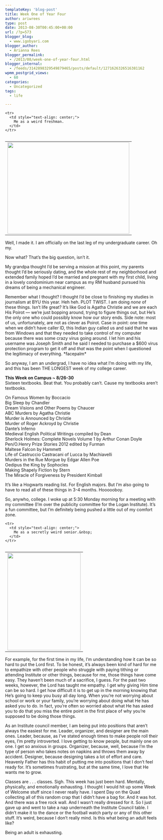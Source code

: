 ```yaml
---
templateKey: 'blog-post'
title: Week One of Year Four
author: ariwrees
type: post
date: 2013-08-30T00:45:00+00:00
url: /?p=573
blogger_blog:
  - www.igobyari.com
blogger_author:
  - Arianna Rees
blogger_permalink:
  - /2013/08/week-one-of-year-four.html
blogger_internal:
  - /feeds/3142898329549879465/posts/default/1271626326516381162
wpmm_postgrid_views:
  - 60
categories:
  - Uncategorized
tags:
  - life

---
```

<div dir="ltr" style="text-align: left;">
  <table cellpadding="0" cellspacing="0" style="float: left; margin-right: 1em; text-align: left;">
    <tr>
      <td style="text-align: center;">
        <a href="http://www.igobyari.com/wp-content/uploads/2013/08/menews-1.jpg" style="clear: left; margin-bottom: 1em; margin-left: auto; margin-right: auto;"><img border="0" height="300" src="http://www.igobyari.com/wp-content/uploads/2013/08/menews.jpg" width="400" /></a>
      </td>
    </tr>
    
    <tr>
      <td style="text-align: center;">
        Me as a weird freshman.
      </td>
    </tr>
  </table>
  
  <p>
    Well, I made it. I am officially on the last leg of my undergraduate career. Oh my.
  </p>
  
  <p>
    Now what? That&#8217;s the big question, isn&#8217;t it.
  </p>
  
  <p>
    My grandpa thought I&#8217;d be serving a mission at this point, my parents thought I&#8217;d be seriously dating, and the whole rest of my neighborhood and extended family hoped I&#8217;d be married and pregnant with my first child, living in a lovely condominium near campus as my RM husband pursued his dreams of being a mechanical engineer.
  </p>
  
  <p>
    Remember what I thought? I thought I&#8217;d be close to finishing my studies in journalism at BYU this year. Heh heh. PLOT TWIST. I am doing <i>none </i>of these things. Isn&#8217;t life great? It&#8217;s like God is Agatha Christie and we are each His Poirot &#8212; we&#8217;re just bopping around, trying to figure things out, but He&#8217;s the only one who could possibly know how our story ends. Side note: most of us, unfortunately, are not as clever as Poirot. Case in point: one time when we didn&#8217;t have caller ID, this Indian guy called us and said that he was from Windows and that they needed to take control of my computer because there was some crazy virus going around. I let him and his username was Joseph Smith and he said I needed to purchase a $600 virus protection program to get it off and <i>that </i>was the point when I questioned the legitimacy of everything. *facepalm*
  </p>
  
  <p>
    So anyway, I am an undergrad, I have no idea what I&#8217;m doing with my life, and this has been THE LONGEST week of my college career.
  </p>
  
  <p>
    <b>This Week on Campus ~ 8/26-30</b><br />Sixteen textbooks. Beat that. You probably can&#8217;t. Cause my textbooks aren&#8217;t textbooks.
  </p>
  
  <p>
    On Famous Women by Boccacio<br />Big Sleep by Chandler<br />Dream Visions and Other Poems by Chaucer<br />ABC Murders by Agatha Christie<br />Murder is Announced by Christie<br />Murder of Roger Ackroyd by Christie<br />Dante&#8217;s Inferno<br />Medieval English Political Writings compiled by Dean<br />Sherlock Holmes: Complete Novels Volume 1 by Arthur Conan Doyle<br />Pen/O.Henry Prize Stories 2012 edited by Furman<br />Maltese Falcon by Hammett<br />Life of Castruccio Castracani of Lucca by Machiavelli<br />Murders in the Rue Morgue by Edgar Allen Poe<br />Oedipus the King by Sophocles<br />Making Shapely Fiction by Stern<br />The Miracle of Forgiveness by President Kimball
  </p>
  
  <p>
    It&#8217;s like a Hogwarts reading list. For English majors. But I&#8217;m also going to have to read all of these things in 3-4 months. Hoooooboy.
  </p>
  
  <p>
    So, anywho, college. I woke up at 5:30 Monday morning for a meeting with my committee (I&#8217;m over the publicity committee for the Logan Institute). It&#8217;s a fun committee, but I&#8217;m definitely being pushed a little out of my comfort zone.
  </p>
  
  <table cellpadding="0" cellspacing="0" style="float: right; margin-left: 1em; text-align: right;">
    <tr>
      <td style="text-align: center;">
        <a href="http://www.igobyari.com/wp-content/uploads/2013/08/firstlast-1.jpg" style="clear: right; margin-bottom: 1em; margin-left: auto; margin-right: auto;"><img border="0" height="320" src="http://www.igobyari.com/wp-content/uploads/2013/08/firstlast.jpg" width="240" /></a>
      </td>
    </tr>
    
    <tr>
      <td style="text-align: center;">
        Me as a secretly weird senior.&nbsp;
      </td>
    </tr>
  </table>
  
  <p>
    For example, for the first time in my life, I&#8217;m understanding how it can be so hard to put the Lord first. To be honest, it&#8217;s always been kind of hard for me to empathize with other people who struggle with paying tithing or attending Institute or other things, because for me, those things have come easy. They haven&#8217;t been much of a sacrifice, I guess. For the past two weeks, however, the Lord has taught me empathy. I get why giving Him time can be so hard. I get how difficult it is to get up in the morning knowing that He&#8217;s going to keep you busy all day long. When you&#8217;re not worrying about school or work or your family, you&#8217;re worrying about doing what He has asked you to do. In fact, you&#8217;re often so worried about what He has asked you to do that you miss the entire point in the first place of why you&#8217;re supposed to be doing those things.
  </p>
  
  <p>
    As an Institute council member, I am being put into positions that aren&#8217;t always the easiest for me. Leader, organizer, and designer are the main ones. Leader, because, as I&#8217;ve stated enough times to make people roll their eyes, I&#8217;m pretty introverted. I love getting to know people, but mainly one on one. I get so anxious in groups. Organizer, because, well, because I&#8217;m the type of person who takes notes on napkins and throws them away by accident. Designer, because designing takes a lot of effort and care. Heavenly Father has this habit of putting me into positions that I don&#8217;t feel ready for. It&#8217;s sometimes frustrating, but at the same time, I love that He wants me to grow.
  </p>
  
  <p>
    Classes are . . . classes. Sigh. This week has just been hard. Mentally, physically, and emotionally exhausting. I thought I would hit up some Week of Welcome stuff since I never really have. I spent Day on the Quad collecting all of this random crap that I didn&#8217;t have a bag for. And it was hot. And there was a free rock wall. And I wasn&#8217;t really dressed for it. So I just gave up and went to take a nap underneath the Institute Council table. I didn&#8217;t make it to the dance or the football watch party or any of this other stuff. It&#8217;s weird, because I don&#8217;t really mind. Is this what being an adult feels like?
  </p>
  
  <p>
    Being an adult is exhausting.&nbsp;
  </p>
</div>